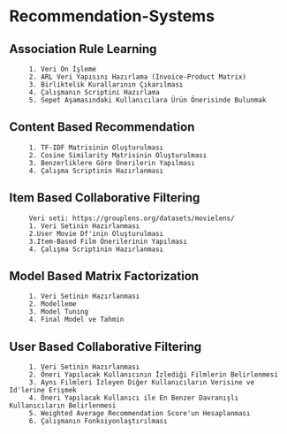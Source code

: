 # Recommendation-Systems
## Association Rule Learning
         1. Veri Ön İşleme
         2. ARL Veri Yapısını Hazırlama (Invoice-Product Matrix)
         3. Birliktelik Kurallarının Çıkarılması
         4. Çalışmanın Scriptini Hazırlama
         5. Sepet Aşamasındaki Kullanıcılara Ürün Önerisinde Bulunmak
## Content Based Recommendation
         1. TF-IDF Matrisinin Oluşturulması
         2. Cosine Similarity Matrisinin Oluşturulması
         3. Benzerliklere Göre Önerilerin Yapılması
         4. Çalışma Scriptinin Hazırlanması
## Item Based Collaborative Filtering
         Veri seti: https://grouplens.org/datasets/movielens/
         1. Veri Setinin Hazırlanması
         2.User Movie Df'inin Oluşturulması
         3.Item-Based Film Önerilerinin Yapılması
         4. Çalışma Scriptinin Hazırlanması
## Model Based Matrix Factorization
         1. Veri Setinin Hazırlanması
         2. Modelleme
         3. Model Tuning
         4. Final Model ve Tahmin
## User Based Collaborative Filtering
         1. Veri Setinin Hazırlanması
         2. Öneri Yapılacak Kullanıcının İzlediği Filmlerin Belirlenmesi
         3. Aynı Filmleri İzleyen Diğer Kullanıcıların Verisine ve Id'lerine Erişmek
         4. Öneri Yapılacak Kullanıcı ile En Benzer Davranışlı Kullanıcıların Belirlenmesi
         5. Weighted Average Recommendation Score'un Hesaplanması
         6. Çalışmanın Fonksiyonlaştırılması

